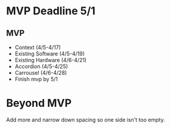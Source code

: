 # MVP Deadline 5/1
## MVP
* Context (4/5-4/17)
* Existing Software (4/5-4/19)
* Existing Hardware (4/6-4/21)
* Accordion (4/5-4/25)
* Carrousel (4/6-4/28)
* Finish mvp by 5/1
# Beyond MVP
Add more and narrow down spacing so one side isn't too empty. 